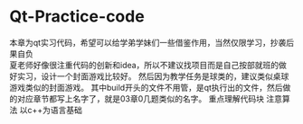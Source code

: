 # Qt-Practice-code
本章为qt实习代码，希望可以给学弟学妹们一些借鉴作用，当然仅限学习，抄袭后果自负  
夏老师好像很注重代码的创新和idea，所以不建议找项目而是自己按部就班的做好实习，设计一个封面游戏比较好。
然后因为教学任务是球类的，建议类似桌球游戏类似的封面游戏。
其中build开头的文件不用管，是qt执行出的文件，然后做的对应章节都写上名字了，就是03章0几题类似的名字。
重点理解代码块
注意算法
以c++为语言基础
